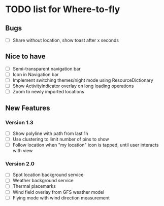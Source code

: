 # TODO list for Where-to-fly

## Bugs

- [ ] Share without location, show toast after x seconds

## Nice to have

- [ ] Semi-transparent navigation bar
- [ ] Icon in Navigation bar
- [ ] Implement switching themes/night mode using ResourceDictionary
- [ ] Show ActivityIndicator overlay on long loading operations
- [ ] Zoom to newly imported locations 

## New Features

### Version 1.3

- [ ] Show polyline with path from last 1h
- [ ] Use clustering to limit number of pins to show
- [ ] Follow location when "my location" icon is tapped, until user interacts with view

### Version 2.0

- [ ] Spot location background service
- [ ] Weather background service
- [ ] Thermal placemarks
- [ ] Wind field overlay from GFS weather model
- [ ] Flying mode with wind direction measurement

